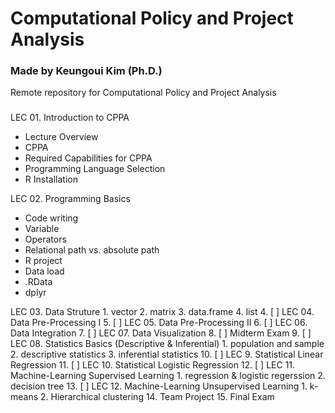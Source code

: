 # Computational Policy and Project Analysis
### Made by Keungoui Kim (Ph.D.)
Remote repository for Computational Policy and Project Analysis

### <Course Schedule>
LEC 01. Introduction to CPPA
- Lecture Overview
- CPPA
- Required Capabilities for CPPA
- Programming Language Selection
- R Installation
	
LEC 02. Programming Basics
- Code writing
- Variable
- Operators
- Relational path vs. absolute path
- R project
- Data load
- .RData
- dplyr

LEC 03. Data Struture
			1. vector 
			2. matrix
			3. data.frame
			4. list
		4. [ ] LEC 04. Data Pre-Processing I
		5. [ ] LEC 05. Data Pre-Processing II
		6. [ ] LEC 06. Data Integration
		7. [ ] LEC 07. Data Visualization
		8. [ ] Midterm Exam
		9. [ ] LEC 08. Statistics Basics (Descriptive & Inferential)
			1. population and sample
			2. descriptive statistics
			3. inferential statistics
		10. [ ] LEC 9. Statistical Linear Regression
		11. [ ] LEC 10. Statistical Logistic Regression
		12. [ ] LEC 11. Machine-Learning Supervised Learning
			1. regression & logistic regerssion
			2. decision tree
		13. [ ] LEC 12. Machine-Learning Unsupervised Learning
			1. k-means
			2. Hierarchical clustering
		14. Team Project
		15. Final Exam
